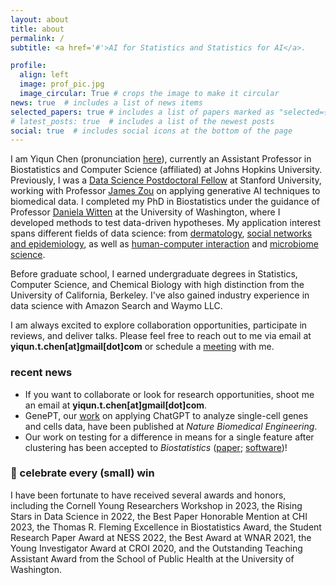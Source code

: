 ```yaml
---
layout: about
title: about
permalink: /
subtitle: <a href='#'>AI for Statistics and Statistics for AI</a>.

profile:
  align: left
  image: prof_pic.jpg
  image_circular: True # crops the image to make it circular
news: true  # includes a list of news items
selected_papers: true # includes a list of papers marked as "selected={true}"
# latest_posts: true  # includes a list of the newest posts
social: true  # includes social icons at the bottom of the page
---
```


I am Yiqun Chen (pronunciation [here](./assets/audio/yiqunchen_name_recording.mp3)), currently an Assistant Professor in Biostatistics and Computer Science (affiliated) at Johns Hopkins University. Previously, I was a [Data Science Postdoctoral Fellow](https://datascience.stanford.edu/programs/data-science-fellows) at Stanford University, working with Professor [James Zou](https://www.james-zou.com/) on applying generative AI techniques to biomedical data. I completed my PhD in Biostatistics under the guidance of Professor [Daniela Witten](https://www.danielawitten.com/) at the University of Washington, where I developed methods to test data-driven hypotheses. My application interest spans different fields of data science: from [dermatology](https://jamanetwork.com/journals/jamadermatology/article-abstract/2820188), [social networks and epidemiology](https://journals.lww.com/epidem/abstract/2021/07000/social_networks_and_hiv_care_outcomes_in_rural.12.aspx), as well as [human-computer interaction](https://dl.acm.org/doi/full/10.1145/3544548.3581122) and [microbiome science](https://elifesciences.org/reviewed-preprints/89862).

Before graduate school, I earned undergraduate degrees in Statistics, Computer Science, and Chemical Biology with high distinction from the University of California, Berkeley. I've also gained industry experience in data science with Amazon Search and Waymo LLC. 

I am always excited to explore collaboration opportunities, participate in reviews, and deliver talks. Please feel free to reach out to me via email at **yiqun.t.chen[at]gmail[dot]com** or schedule a [meeting](https://calendly.com/yiqunchen) with me.


### recent news
- If you want to collaborate or look for research opportunities, shoot me an email at **yiqun.t.chen[at]gmail[dot]com**.
- GenePT, our [work](https://www.nature.com/articles/s41551-024-01284-6) on applying ChatGPT to analyze single-cell genes and cells data, have been published at *Nature Biomedical Engineering*.
- Our work on testing for a difference in means for a single feature after clustering has been accepted to *Biostatistics* ([paper](https://academic.oup.com/biostatistics/article-abstract/26/1/kxae046/7935381); [software](https://yiqunchen.github.io/CADET/))! 


### 🎉 celebrate every (small) win
I have been fortunate to have received several awards and honors, including the Cornell Young Researchers Workshop in 2023, the Rising Stars in Data Science in 2022, the Best Paper Honorable Mention at CHI 2023, the Thomas R. Fleming Excellence in Biostatistics Award, the Student Research Paper Award at NESS 2022, the Best Award at WNAR 2021, the Young Investigator Award at CROI 2020, and the Outstanding Teaching Assistant Award from the School of Public Health at the University of Washington.


